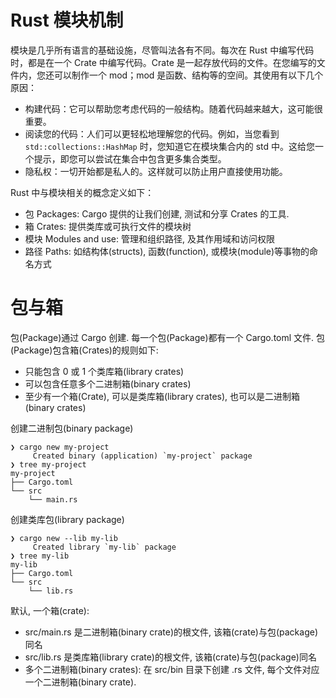 # Rust 模块机制

模块是几乎所有语言的基础设施，尽管叫法各有不同。每次在 Rust 中编写代码时，都是在一个 Crate 中编写代码。Crate 是一起存放代码的文件。在您编写的文件内，您还可以制作一个 mod；mod 是函数、结构等的空间。其使用有以下几个原因：

- 构建代码：它可以帮助您考虑代码的一般结构。随着代码越来越大，这可能很重要。
- 阅读您的代码：人们可以更轻松地理解您的代码。例如，当您看到 `std::collections::HashMap` 时，您知道它在模块集合内的 std 中。这给您一个提示，即您可以尝试在集合中包含更多集合类型。
- 隐私权：一切开始都是私人的。这样就可以防止用户直接使用功能。

Rust 中与模块相关的概念定义如下：

- 包 Packages: Cargo 提供的让我们创建, 测试和分享 Crates 的工具.
- 箱 Crates: 提供类库或可执行文件的模块树
- 模块 Modules and use: 管理和组织路径, 及其作用域和访问权限
- 路径 Paths: 如结构体(structs), 函数(function), 或模块(module)等事物的命名方式

# 包与箱

包(Package)通过 Cargo 创建. 每一个包(Package)都有一个 Cargo.toml 文件. 包(Package)包含箱(Crates)的规则如下:

- 只能包含 0 或 1 个类库箱(library crates)
- 可以包含任意多个二进制箱(binary crates)
- 至少有一个箱(Crate), 可以是类库箱(library crates), 也可以是二进制箱(binary crates)

创建二进制包(binary package)

```text
❯ cargo new my-project
     Created binary (application) `my-project` package
❯ tree my-project
my-project
├── Cargo.toml
└── src
    └── main.rs
```

创建类库包(library package)

```text
❯ cargo new --lib my-lib
     Created library `my-lib` package
❯ tree my-lib
my-lib
├── Cargo.toml
└── src
    └── lib.rs
```

默认, 一个箱(crate):

- src/main.rs 是二进制箱(binary crate)的根文件, 该箱(crate)与包(package)同名
- src/lib.rs 是类库箱(library crate)的根文件, 该箱(crate)与包(package)同名
- 多个二进制箱(binary crates): 在 src/bin 目录下创建 .rs 文件, 每个文件对应一个二进制箱(binary crate).

